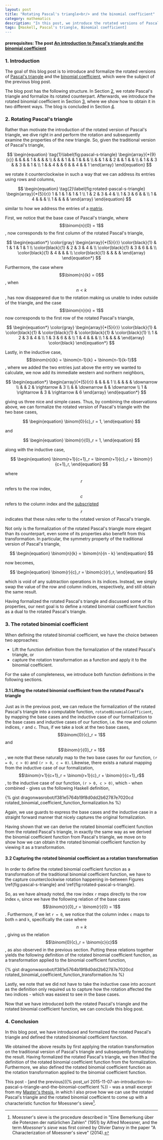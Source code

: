 ```yaml
---
layout: post
title: "Rotating Pascal's triangle<br/> and the binomial coefficient"
category: mathematics
description: "In this post, we introduce the rotated versions of Pascal's triangle and the binomial coefficient."
tags: [Haskell, Pascal's triangle, Binomial coefficient]
---
```


#### prerequisites: The post [An introduction to Pascal's triangle and the binomial coefficient](/mathematics/2015/11/07/an-introduction-to-pascal-s-triangle-and-the-binomial-coefficient)

### 1. Introduction

The goal of this blog post is to introduce and formalize the rotated versions of
[Pascal's triangle](https://en.wikipedia.org/wiki/Pascal%27s_triangle) and the
[binomial coefficient](https://en.wikipedia.org/wiki/Binomial_coefficient),
which were the subject of the previous blog post.

The blog post has the following structure. In Section
[2](#rotating-pascals-triangle), we rotate Pascal's triangle and formalize its
rotated counterpart. Afterwards, we introduce the rotated binomial coefficient
in Section [3](#the-rotated-binomial-coefficient), where we show how to obtain it in
two different ways. The blog is concluded in Section [4](#conclusion).

### 2. Rotating Pascal's triangle

Rather than motivate the introduction of the rotated version of Pascal's
triangle, we dive right in and perform the rotation and subsequently examine the
properties of the new triangle. So, given the traditional version of Pascal's
triangle,

$$
\begin{equation}
  \tag{1}\label{fig:pascal-s-triangle}
  \begin{array}{*{9}{c}}
    & & & & 1 & & & & \\
    & & & 1 & & 1 & & & \\
    & & 1 & & 2 & & 1 & & \\
    & 1 & & 3 & & 3 & & 1 & \\
    1 & & 4 & & 6 & & 4 & & 1
  \end{array}
\end{equation}
$$

we rotate it counterclockwise in such a way that we can address its entries
using rows and columns,

$$
\begin{equation}
  \tag{2}\label{fig:rotated-pascal-s-triangle}
  \begin{array}{*{5}{r}}
    1 & 1 & 1 & 1 & 1 \\
    1 & 2 & 3 & 4 &   \\
    1 & 3 & 6 &   &   \\
    1 & 4 &   &   &   \\
    1 &   &   &   &
  \end{array}
\end{equation}
$$

similar to how we address the entries of a
[matrix](https://en.wikipedia.org/wiki/Matrix_(mathematics)).

First, we notice that the base case of Pascal's triangle, where $$\binom{n}{0} =
1$$, now corresponds to the first column of the rotated Pascal's triangle,

$$
\begin{equation*}
  \color{gray}
  \begin{array}{*{5}{r}}
    \color{black}{1} & 1 & 1 & 1 & 1 \\
    \color{black}{1} & 2 & 3 & 4 &   \\
    \color{black}{1} & 3 & 6 &   &   \\
    \color{black}{1} & 4 &   &   &   \\
    \color{black}{1} &   &   &   &
  \end{array}
\end{equation*}
$$

Furthermore, the case where $$\binom{n}{k} = 0$$, when $$n < k$$, has now
disappeared due to the rotation making us unable to index outside of the
triangle, and the case $$\binom{n}{n} = 1$$ now corresponds to the first row of
the rotated Pascal's triangle,

$$
\begin{equation*}
  \color{gray}
  \begin{array}{*{5}{r}}
    \color{black}{1} & \color{black}{1} & \color{black}{1} &
        \color{black}{1} & \color{black}{1} \\
    1 & 2 & 3 & 4 &   \\
    1 & 3 & 6 &   &   \\
    1 & 4 &   &   &   \\
    1 &   &   &   &
  \end{array}
  \color{black}
\end{equation*}
$$

Lastly, in the inductive case, $$\binom{n}{k} = \binom{n-1}{k} +
\binom{n-1}{k-1}$$, where we added the two entries just above the entry we
wanted to calculate, we now add its immediate western and northern neighbors,

$$
\begin{equation*}
  \begin{array}{*{5}{r}}
      &       &       &       &     1 \\
      &       &       &       & \downarrow \\
      &       &     2 & \rightarrow &     3 \\
      &       & \downarrow &       & \downarrow \\
    1 & \rightarrow &     3 & \rightarrow &     6
  \end{array}
\end{equation*}
$$

giving us three nice and simple cases. Thus, by combining the observations
above, we can formalize the rotated version of Pascal's triangle with the two
base cases,

$$
\begin{equation}
    \binom{0}{c}_r = 1,
\end{equation}
$$

and

$$
\begin{equation}
    \binom{r}{0}_r = 1,
\end{equation}
$$

along with the inductive case,

$$
\begin{equation}
  \binom{r+1}{c+1}_r = \binom{r+1}{c}_r + \binom{r}{c+1}_r,
\end{equation}
$$

where $$r$$ refers to the row index, $$c$$ refers to the column index and the
[subscripted](https://en.wikipedia.org/wiki/Subscript_and_superscript) $$r$$
indicates that these rules refer to the rotated version of Pascal's triangle.

Not only is the formalization of the rotated Pascal's triangle more elegant than
its counterpart, even some of its properties also benefit from this
transformation. In particular, the symmetry property of the traditional version
of Pascal's triangle,

$$
\begin{equation}
  \binom{n}{k} = \binom{n}{n - k}
\end{equation}
$$

now becomes,

$$
\begin{equation}
  \binom{r}{c}_r = \binom{c}{r}_r,
\end{equation}
$$

which is void of any subtraction operations in its indices. Instead, we simply
swap the value of the row and column indices, respectively, and still obtain the
same result.

Having formalized the rotated Pascal's triangle and discussed some of its
properties, our next goal is to define a rotated binomial coefficient function
as a dual to the rotated Pascal's triangle.

### 3. The rotated binomial coefficient

When defining the rotated binomial coefficient, we have the choice between two
approaches:

- Lift the function definition from the formalization of the rotated Pascal's
  triangle, or
- capture the rotation transformation as a function and apply it to the binomial
  coefficient.

For the sake of completeness, we introduce both function definitions in the
following sections.

#### 3.1 Lifting the rotated binomial coefficient from the rotated Pascal's triangle

Just as in the previous post, we can reduce the formalization of the rotated
Pascal's triangle into a computable function, `rotatedBinomialCoefficient`, by
mapping the base cases and the inductive case of our formalization to the base
cases and inductive cases of our function, i.e. the row and column indices, `r`
and `c`. Thus, if we take a look at the two base cases, $$\binom{0}{c}_r = 1$$
and $$\binom{r}{0}_r = 1$$, we note that these naturally map to the two base
cases for our function, `(r = 0, c > 0)` and `(r > 0, c = 0)`. Likewise, there
exists a natural mapping from the inductive case of our formalization,
$$\binom{r+1}{c+1}_r = \binom{r+1}{c}_r + \binom{r}{c+1}_r$$, to the inductive
case of our function, `(r > 0, c > 0)`, which - when combined - gives us the
following Haskell definition,

{% gist dragonwasrobot/f381e5764b19f8d0dd2b62787e7020cd rotated_binomial_coefficient_function_formalization.hs %}

Again, we use guards to express the base cases and the inductive case in a
straight forward manner that nicely captures the original formalization.

Having shown that we can derive the rotated binomial coefficient function from
the rotated Pascal's triangle, in exactly the same way as we derived the
binomial coefficient function from Pascal's triangle, we move on to show how we
can obtain it the rotated binomial coefficient function by viewing it as a
transformation.

#### 3.2 Capturing the rotated binomial coefficient as a rotation transformation

In order to define the rotated binomial coefficient function as a transformation
of the traditional binomial coefficient function, we have to the capture
counterclockwise rotation happening in-between Figures
\ref{fig:pascal-s-triangle} and \ref{fig:rotated-pascal-s-triangle}.

So, as we have already noted, the row index `r` maps directly to the row index
`n`, since we have the following relation of the base cases $$\binom{r}{0}_r =
\binom{r}{0} = 1$$. Furthermore, if we let `r = 0`, we notice that the column
index `c` maps to both `n` and `k`, specifically the case where $$n = k$$,
giving us the relation $$\binom{0}{c}_r = \binom{c}{c}$$, as also observed in
the previous section. Putting these relations together yields the following
definition of the rotated binomial coefficient function, as a transformation
applied to the binomial coefficient function,

{% gist dragonwasrobot/f381e5764b19f8d0dd2b62787e7020cd rotated_binomial_coefficient_function_transformation.hs %}

Lastly, we note that we did not have to take the inductive case into account as
the definition only required us to capture how the rotation affected the two
indices - which was easiest to see in the base cases.

Now that we have introduced both the rotated Pascal's triangle and the rotated
binomial coefficient function, we can conclude this blog post.

### 4. Conclusion

In this blog post, we have introduced and formalized the rotated Pascal's
triangle and defined the rotated binomial coefficient function.

We obtained the above results by first applying the rotation transformation on
the traditional version of Pascal's triangle and subsequently formalizing the
result. Having formalized the rotated Pascal's triangle, we then lifted the
definition of the rotated binomial coefficient function from the
formalization. Furthermore, we also defined the rotated binomial coefficient
function as the rotation transformation applied to the binomial coefficient
function.

This post - [and the previous]({% post_url
2015-11-07-an-introduction-to-pascal-s-triangle-and-the-binomial-coefficient
%}) - was a small excerpt from my
[Master's thesis](https://github.com/dragonwasrobot/formal-moessner), in which I
also prove how we can use the rotated Pascal's triangle and the rotated binomial
coefficient to come up with a characteristic function for Moessner's sieve[^1].

[^1]: Moessner's sieve is the procedure described in "Eine Bemerkung über die
    Potenzen der natürlichen Zahlen" (1951) by Alfred Moessner, and the term
    *Moessner's sieve* was first coined by Olivier Danvy in the paper "A
    Characterization of Moessner's sieve" (2014).
